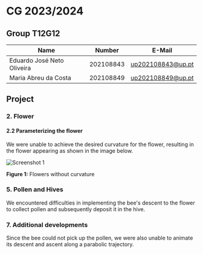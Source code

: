 # CG 2023/2024

## Group T12G12
| Name             | Number    | E-Mail             |
| ---------------- | --------- | ------------------ |
| Eduardo José Neto Oliveira | 202108843 | up202108843@up.pt |
| Maria Abreu da Costa | 202108849 | up202108849@up.pt |


## Project


### 2. Flower

#### 2.2 Parameterizing the flower
We were unable to achieve the desired curvature for the flower, resulting in the flower appearing as shown in the image below.


![Screenshot 1](https://git.fe.up.pt/cg/cg-2023-2024/t12/cg-t12-g12/-/raw/master/project/screenshots/project-t12g12-2.png?ref_type=heads)

**Figure 1:** Flowers without curvature


### 5. Pollen and Hives

We encountered difficulties in implementing the bee's descent to the flower to collect pollen and subsequently deposit it in the hive.


### 7. Additional developments

Since the bee could not pick up the pollen, we were also unable to animate its descent and ascent along a parabolic trajectory.

